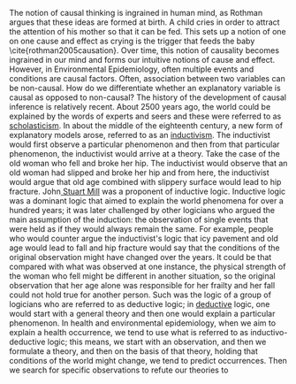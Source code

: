 The notion of causal thinking is ingrained in human mind, as Rothman argues that these ideas are formed at birth. A child cries in order to attract the attention of his mother so that it can be fed. This sets up a notion of one on one cause and effect as crying is the trigger that feeds the baby \cite{rothman2005causation}. Over time, this notion of causality becomes ingrained in our mind and forms our intuitive notions of cause and effect. However, in Environmental Epidemiology, often multiple events and conditions are causal factors. Often, association between two variables can be non-causal. How do we differentiate whether an explanatory variable is causal as opposed to non-causal? 
The history of the development of causal inference is relatively recent. About 2500 years ago, the world could be explained by the words of experts and seers and these were referred to as [scholasticism](https://www.britannica.com/topic/Scholasticism). In about the middle of the eighteenth century, a new form of explanatory models arose, referred to as an [inductivism](http://methods.sagepub.com/reference/encyc-of-case-study-research/n171.xml). The inductivist would first observe a particular phenomenon and then from that particular phenomenon, the inductivist would arrive at a theory. Take the case of the old woman who fell and broke her hip. The inductivist would observe that an old woman had slipped and broke her hip and from here, the inductivist would argue that old age combined with slippery surface would lead to hip fracture. John[ Stuart Mill](https://en.wikipedia.org/wiki/John_Stuart_Mill) was a proponent of inductive logic. Inductive logic was a dominant logic that aimed to explain the world phenomena for over a hundred years; it was later challenged by other logicians who argued the main assumption of the induction: the observation of single events that were held as if they would always remain the same. For example, people who would counter argue the inductivist's logic that icy pavement and old age would lead to fall and hip fracture would say that the conditions of the original observation might have changed over the years. It could be that compared with what was observed at one instance, the physical strength of the woman who fell might be different in another situation, so the original observation that her age alone was responsible for her frailty and her fall could not hold true for another person. Such was the logic of a group of logicians who are referred to as deductive logic; in [deductive](http://physics.weber.edu/carroll/honors/logic.htm) logic, one would start with a general theory and then one would explain a particular phenomenon. In health and environmental epidemiology, when we aim to explain a health occurrence, we tend to use what is referred to as inductivo-deductive logic; this means, we start with an observation, and then we formulate a theory, and then on the basis of that theory, holding that conditions of the world might change, we tend to predict occurrences. Then we search for specific observations to refute our theories to  